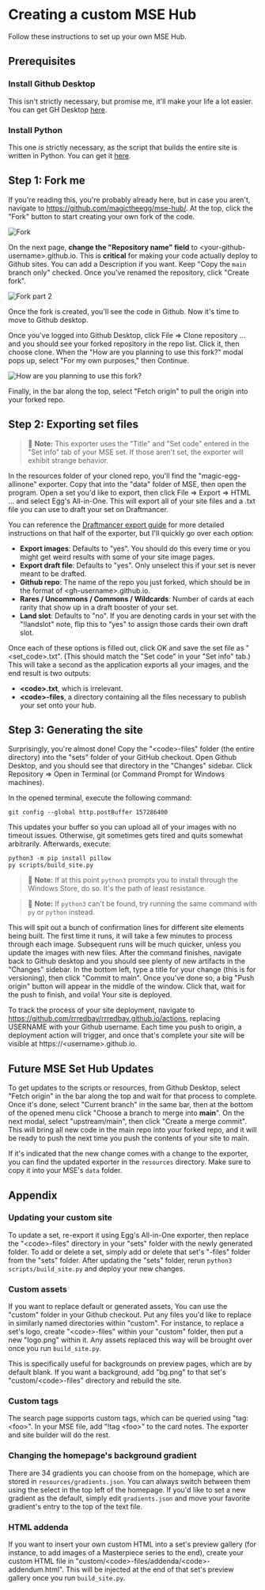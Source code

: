 # Creating a custom MSE Hub

Follow these instructions to set up your own MSE Hub.

## Prerequisites

### Install Github Desktop

This isn't strictly necessary, but promise me, it'll make your life a lot easier. You can get GH Desktop [here](https://desktop.github.com/download/).

### Install Python

This one *is* strictly necessary, as the script that builds the entire site is written in Python. You can get it [here](https://www.python.org/downloads/).

## Step 1: Fork me

If you're reading this, you're probably already here, but in case you aren't, navigate to https://github.com/magictheegg/mse-hub/. At the top, click the "Fork" button to start creating your own fork of the code.

![Fork](https://github.com/magictheegg/mse-hub-readme/blob/main/fork.png?raw=true)

On the next page, **change the "Repository name" field** to \<your-github-username\>.github.io. This is **critical** for making your code actually deploy to Github sites. You can add a Description if you want. Keep "Copy the `main` branch only" checked. Once you've renamed the repository, click "Create fork".

![Fork part 2](https://github.com/magictheegg/mse-hub-readme/blob/main/fork-part-two.png?raw=true)

Once the fork is created, you'll see the code in Github. Now it's time to move to Github desktop.

Once you've logged into Github Desktop, click File => Clone repository ... and you should see your forked repository in the repo list. Click it, then choose clone. When the "How are you planning to use this fork?" modal pops up, select "For my own purposes," then Continue.

![How are you planning to use this fork?](https://github.com/magictheegg/mse-hub-readme/blob/main/how-fork.png?raw=true)

Finally, in the bar along the top, select "Fetch origin" to pull the origin into your forked repo.

## Step 2: Exporting set files

> :memo: **Note:** This exporter uses the "Title" and "Set code" entered in the "Set info" tab of your MSE set. If those aren't set, the exporter will exhibit strange behavior.

In the resources folder of your cloned repo, you'll find the "magic-egg-allinone" exporter. Copy that into the "data" folder of MSE, then open the program. Open a set you'd like to export, then click File => Export => HTML ... and select Egg's All-in-One. This will export all of your site files and a .txt file you can use to draft your set on Draftmancer.

You can reference the [Draftmancer export guide](https://docs.google.com/document/d/1xPqa91WrBqJ7t7pFJvXFUgKUDgtPe-Yeem35IOq2Qcc/edit) for more detailed instructions on that half of the exporter, but I'll quickly go over each option:
- **Export images**: Defaults to "yes". You should do this every time or you might get weird results with some of your site image pages.
- **Export draft file**: Defaults to "yes". Only unselect this if your set is never meant to be drafted.
- **Github repo**: The name of the repo you just forked, which should be in the format of \<gh-username>.github.io.
- **Rares / Uncommons / Commons / Wildcards**: Number of cards at each rarity that show up in a draft booster of your set.
- **Land slot**: Defaults to "no". If you are denoting cards in your set with the "!landslot" note, flip this to "yes" to assign those cards their own draft slot.

Once each of these options is filled out, click OK and save the set file as "\<set_code>.txt". (This should match the "Set code" in your "Set info" tab.) This will take a second as the application exports all your images, and the end result is two outputs:
- **\<code>.txt**, which is irrelevant.
- **\<code>-files**, a directory containing all the files necessary to publish your set onto your hub.

## Step 3: Generating the site

Surprisingly, you're almost done! Copy the "\<code>-files" folder (the entire directory) into the "sets" folder of your GitHub checkout. Open Github Desktop, and you should see that directory in the "Changes" sidebar. Click Repository => Open in Terminal (or Command Prompt for Windows machines).

In the opened terminal, execute the following command:

```
git config --global http.postBuffer 157286400
```

This updates your buffer so you can upload all of your images with no timeout issues. Otherwise, git sometimes gets tired and quits somewhat arbitrarily. Afterwards, execute:

```
python3 -m pip install pillow
py scripts/build_site.py
```

> :memo: **Note:** If at this point `python3` prompts you to install through the Windows Store, do so. It's the path of least resistance.

> :memo: **Note:** If `python3` can't be found, try running the same command with `py` or `python` instead.

This will spit out a bunch of confirmation lines for different site elements being built. The first time it runs, it will take a few minutes to process through each image. Subsequent runs will be much quicker, unless you update the images with new files. After the command finishes, navigate back to Github desktop and you should see plenty of new artifacts in the "Changes" sidebar. In the bottom left, type a title for your change (this is for versioning), then click "Commit to main". Once you've done so, a big "Push origin" button will appear in the middle of the window. Click that, wait for the push to finish, and voila! Your site is deployed.

To track the process of your site deployment, navigate to https://github.com/rrredbay/rrredbay.github.io/actions, replacing USERNAME with your Github username. Each time you push to origin, a deployment action will trigger, and once that's complete your site will be visible at https://\<username>.github.io.

## Future MSE Set Hub Updates

To get updates to the scripts or resources, from Github Desktop, select "Fetch origin" in the bar along the top and wait for that process to complete. Once it's done, select "Current branch" in the same bar, then at the bottom of the opened menu click "Choose a branch to merge into **main**". On the next modal, select "upstream/main", then click "Create a merge commit". This will bring all new code in the main repo into your forked repo, and it will be ready to push the next time you push the contents of your site to main.

If it's indicated that the new change comes with a change to the exporter, you can find the updated exporter in the `resources` directory. Make sure to copy it into your MSE's `data` folder.

## Appendix

### Updating your custom site

To update a set, re-export it using Egg's All-in-One exporter, then replace the "\<code>-files" directory in your "sets" folder with the newly generated folder. To add or delete a set, simply add or delete that set's "-files" folder from the "sets" folder. After updating the "sets" folder, rerun `python3 scripts/build_site.py` and deploy your new changes.

### Custom assets

If you want to replace default or generated assets, You can use the "custom" folder in your Github checkout. Put any files you'd like to replace in similarly named directories within "custom". For instance, to replace a set's logo, create "\<code>-files" within your "custom" folder, then put a new "logo.png" within it. Any assets replaced this way will be brought over once you run `build_site.py`.

This is specifically useful for backgrounds on preview pages, which are by default blank. If you want a background, add "bg.png" to that set's "custom/\<code>-files" directory and rebuild the site.

### Custom tags

The search page supports custom tags, which can be queried using "tag:\<foo>". In your MSE file, add "!tag \<foo>" to the card notes. The exporter and site builder will do the rest.

### Changing the homepage's background gradient

There are 34 gradients you can choose from on the homepage, which are stored in `resources/gradients.json`. You can always switch between them using the select in the top left of the homepage. If you'd like to set a new gradient as the default, simply edit `gradients.json` and move your favorite gradient's entry to the top of the text file.

### HTML addenda

If you want to insert your own custom HTML into a set's preview gallery (for instance, to add images of a Masterpiece series to the end), create your custom HTML file in "custom/\<code>-files/addenda/\<code>-addendum.html". This will be injected at the end of that set's preview gallery once you run `build_site.py`.
